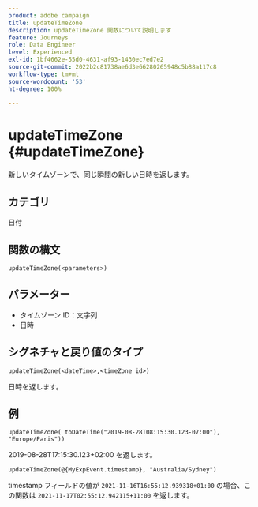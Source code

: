 ```yaml
---
product: adobe campaign
title: updateTimeZone
description: updateTimeZone 関数について説明します
feature: Journeys
role: Data Engineer
level: Experienced
exl-id: 1bf4662e-55d0-4631-af93-1430ec7ed7e2
source-git-commit: 2022b2c81738ae6d3e66280265948c5b88a117c8
workflow-type: tm+mt
source-wordcount: '53'
ht-degree: 100%

---
```


# updateTimeZone {#updateTimeZone}

新しいタイムゾーンで、同じ瞬間の新しい日時を返します。

## カテゴリ

日付

## 関数の構文

`updateTimeZone(<parameters>)`

## パラメーター

* タイムゾーン ID：文字列
* 日時

## シグネチャと戻り値のタイプ

`updateTimeZone(<dateTime>,<timeZone id>)`

日時を返します。

## 例

`updateTimeZone( toDateTime("2019-08-28T08:15:30.123-07:00"), "Europe/Paris"))`

2019-08-28T17:15:30.123+02:00 を返します。

<!--`updateTimeZone( toDateTime("2019-08-28T08:15:30.123-07:00"), toTimeZone("Europe/Paris")))`
Returns "2019-08-28T17:15:30.123+02:00".-->

`updateTimeZone(@{MyExpEvent.timestamp}, "Australia/Sydney")`

timestamp フィールドの値が `2021-11-16T16:55:12.939318+01:00` の場合、この関数は `2021-11-17T02:55:12.942115+11:00` を返します。
